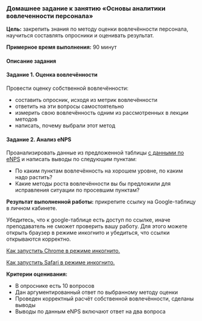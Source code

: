 ### Домашнее задание к занятию  «Основы аналитики вовлеченности персонала»

**Цель:** закрепить знания по методу оценки вовлечённости персонала, научиться составлять опросники и оценивать результат.

**Примерное время выполнения:** 90 минут

#### Описание задания

#### Задание 1. Оценка вовлечённости

Провести оценку собственной вовлечённости: 
* составить опросник, исходя из метрик вовлечённости
* ответить на эти вопросы самостоятельно 
* измерить свою вовлечённость одним из рассмотренных в лекции методов
* написать, почему выбрали этот метод

#### Задание 2. Анализ eNPS

Проанализировать данные из предложенной таблицы [с данными по eNPS](https://docs.google.com/spreadsheets/d/1PoaGtnDlqtz3q4juvnejgXQOTk6297pt/copy) и написать выводы по следующим пунктам:
* По каким пунктам вовлечённость на хорошем уровне, по каким надо растить?
* Какие методы роста вовлечённости вы бы предложили для исправления ситуации по просевшим пунктам?

**Результат выполненной работы:** прикрепите cсылку на Google-таблицу в личном кабинете.

Убедитесь, что к google-таблице есть доступ по ссылке, иначе преподаватель не сможет проверить вашу работу. Для этого можете открыть браузер в режиме инкогнито и убедиться, что ссылки открываются корректно.

[Как запустить Chrome в режиме инкогнито.](https://support.google.com/chrome/answer/95464?co=GENIE.Platform%3DDesktop&hl=ru)

[Как запустить Safari в режиме инкогнито.](https://support.apple.com/ru-ru/guide/safari/ibrw1069/mac)

**Критерии оценивания:**
* В опроснике есть 10 вопросов
* Дан аргументированный ответ по выбранному методу оценки
* Проведен корректный расчёт собственной вовлечённости, сделаны выводы
* Выводы по данным eNPS включают ответ на два вопроса
